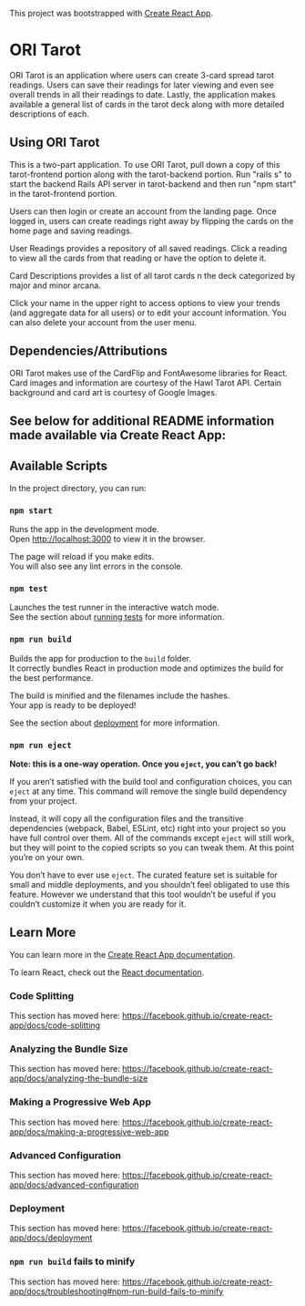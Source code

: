 This project was bootstrapped with [Create React App](https://github.com/facebook/create-react-app).

# ORI Tarot

ORI Tarot is an application where users can create 3-card spread tarot readings.  Users can save their readings for later viewing and even see overall trends in all their readings to date.  Lastly, the application makes available a general list of cards in the tarot deck along with more detailed descriptions of each.  

## Using ORI Tarot

This is a two-part application.  To use ORI Tarot, pull down a copy of this tarot-frontend portion along with the tarot-backend portion.  Run "rails s" to start the backend Rails API server in tarot-backend and then run "npm start" in the tarot-frontend portion.  

Users can then login or create an account from the landing page.  Once logged in, users can create readings right away by flipping the cards on the home page and saving readings.  

User Readings provides a repository of all saved readings.  Click a reading to view all the cards from that reading or have the option to delete it.  

Card Descriptions provides a list of all tarot cards n the deck categorized by major and minor arcana.  

Click your name in the upper right to access options to view your trends (and aggregate data for all users) or to edit your account information.  You can also delete your account from the user menu.  

## Dependencies/Attributions

ORI Tarot makes use of the CardFlip and FontAwesome libraries for React.  Card images and information are courtesy of the Hawl Tarot API.  Certain background and card art is courtesy of Google Images.  

## See below for additional README information made available via Create React App:  

## Available Scripts

In the project directory, you can run:

### `npm start`

Runs the app in the development mode.<br />
Open [http://localhost:3000](http://localhost:3000) to view it in the browser.

The page will reload if you make edits.<br />
You will also see any lint errors in the console.

### `npm test`

Launches the test runner in the interactive watch mode.<br />
See the section about [running tests](https://facebook.github.io/create-react-app/docs/running-tests) for more information.

### `npm run build`

Builds the app for production to the `build` folder.<br />
It correctly bundles React in production mode and optimizes the build for the best performance.

The build is minified and the filenames include the hashes.<br />
Your app is ready to be deployed!

See the section about [deployment](https://facebook.github.io/create-react-app/docs/deployment) for more information.

### `npm run eject`

**Note: this is a one-way operation. Once you `eject`, you can’t go back!**

If you aren’t satisfied with the build tool and configuration choices, you can `eject` at any time. This command will remove the single build dependency from your project.

Instead, it will copy all the configuration files and the transitive dependencies (webpack, Babel, ESLint, etc) right into your project so you have full control over them. All of the commands except `eject` will still work, but they will point to the copied scripts so you can tweak them. At this point you’re on your own.

You don’t have to ever use `eject`. The curated feature set is suitable for small and middle deployments, and you shouldn’t feel obligated to use this feature. However we understand that this tool wouldn’t be useful if you couldn’t customize it when you are ready for it.

## Learn More

You can learn more in the [Create React App documentation](https://facebook.github.io/create-react-app/docs/getting-started).

To learn React, check out the [React documentation](https://reactjs.org/).

### Code Splitting

This section has moved here: https://facebook.github.io/create-react-app/docs/code-splitting

### Analyzing the Bundle Size

This section has moved here: https://facebook.github.io/create-react-app/docs/analyzing-the-bundle-size

### Making a Progressive Web App

This section has moved here: https://facebook.github.io/create-react-app/docs/making-a-progressive-web-app

### Advanced Configuration

This section has moved here: https://facebook.github.io/create-react-app/docs/advanced-configuration

### Deployment

This section has moved here: https://facebook.github.io/create-react-app/docs/deployment

### `npm run build` fails to minify

This section has moved here: https://facebook.github.io/create-react-app/docs/troubleshooting#npm-run-build-fails-to-minify

